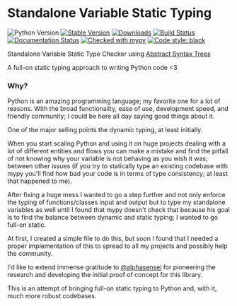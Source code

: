 # Standalone Variable Static Typing

![Python Version](https://img.shields.io/badge/Python-3.6-yellow.svg)
[![Stable Version](https://img.shields.io/pypi/v/svst?color=blue)](https://pypi.org/project/svst/)
[![Downloads](https://img.shields.io/pypi/dm/svst)](https://pypistats.org/packages/svst)
[![Build Status](https://github.com/spikedengineering/svst/actions/workflows/test.yml/badge.svg)](https://github.com/spikedengineering/svst/actions)
[![Documentation Status](https://readthedocs.org/projects/svst/badge/?version=latest)](https://svst.readthedocs.io/en/latest/?badge=latest)
[![Checked with mypy](https://www.mypy-lang.org/static/mypy_badge.svg)](https://mypy-lang.org/)
[![Code style: black](https://img.shields.io/badge/code%20style-black-000000.svg)](https://github.com/psf/black)

Standalone Variable Static Type Checker using [Abstract Syntax Trees](https://docs.python.org/3/library/ast.html)

A full-on static typing approach to writing Python code <3

### Why?

Python is an amazing programming language; my favorite one for a lot of reasons. With the broad functionality, ease of use, development speed, and friendly community; I could be here all day saying good things about it.

One of the major selling points the dynamic typing, at least initially.

When you start scaling Python and using it on huge projects dealing with a lot of different entities and flows you can make a mistake and find the pitfall of not knowing why your variable is not behaving as you wish it was; between other issues (if you try to statically type an existing codebase with mypy you'll find how bad your code is in terms of type consistency; at least that happened to me).

After fixing a huge mess I wanted to go a step further and not only enforce the typing of functions/classes input and output but to type my standalone variables as well until I found that mypy doesn't check that because his goal is to find the balance between dynamic and static typing; I wanted to go full-on static.

At first, I created a simple file to do this, but soon I found that I needed a proper implementation of this to spread to all my projects and possibly help the community.

I'd like to extend immense gratitude to [@alphasensei](https://github.com/alphasensei) for pioneering the research and developing the initial proof of concept for this library.

This is an attempt of bringing full-on static typing to Python and, with it, much more robust codebases.
